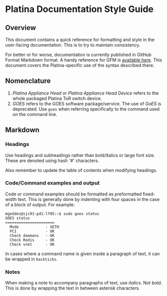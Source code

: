 # Platina Documentation Style Guide

## Overview

This document contains a quick reference for formatting and style in the user-facing documentation. This is to try to maintain consistency.

For better or for worse, documentation is currently published in GitHub Format Markdown format. A handy reference for GFM is [available here](https://github.com/adam-p/markdown-here/wiki/Markdown-Cheatsheet). This document covers the Platina-specific use of the syntax described there.

## Nomenclature

1. *Platina Appliance Head* or *Platina Appliance Head Device* refers to the whole packaged Platina ToR switch device.
1. *GOES* refers to the GOES software package/service. The use of *GoES* is deprecated. Use `goes` when referring specifically to the command used on the command line.

## Markdown

### Headings

Use headings and subheadings rather than bold/italics or large font size. These are denoted using hash '#' characters.

Also remember to update the table of contents when modifying headings.

### Code/Command examples and output

Code or command examples should be formatted as preformatted fixed-width text. This is generally done by indenting with four spaces in the case of a block of output. For example:

    mgeddes@sjc01-pd1-lf05:~$ sudo goes status
    GOES status
    ======================
      Mode            - XETH
      PCI             - OK
      Check daemons   - OK
      Check Redis     - OK
      Check vnet      - OK

In cases where a command name is given inside a paragraph of text, it can be wrapped in `backticks`.

### Notes

When making a note to accompany paragraphs of text, use *italics*. Not bold. This is done by wrapping the text in between asterisk characters.

